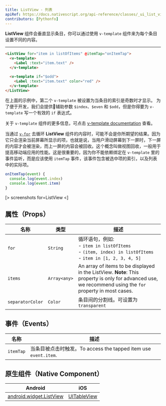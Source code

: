 ```yaml
---
title: ListView - 列表
apiRef: https://docs.nativescript.org/api-reference/classes/_ui_list_view_.listview
contributors: [Pythonfo]
---
```


**ListView** 组件会垂直显示条目，你可以通过使用 `v-template` 组件来为每个条目设置不同的内容。

---

```html
<ListView for="item in listOfItems" @itemTap="onItemTap">
  <v-template>
    <Label :text="item.text" />
  </v-template>

  <v-template if="$odd">
    <Label :text="item.text" color="red" />
  </v-template>
</ListView>
```

在上面的示例中，第二个 `v-template` 被设置为当条目的索引是奇数时才显示。
为了便于开发，我们会提供辅助参数 `$index`、`$even` 和 `$odd`，但是你得要为 `v-template` 写一个有效的 `if` 表达式。

关于 `v-template` 组件的更多信息，可点击 [v-template documentation](/en/docs/utilities/v-template) 查看。

当通过 [`v-for`](https://vuejs.org/v2/guide/list.html#Mapping-an-Array-to-Elements-with-v-for) 去循环 **ListView** 组件的内容时，可能不会是你所期望的结果。因为它只会渲染当前屏幕所显示的项，也就是说，当用户滑动屏幕到下一屏时，下一屏的内容才会被渲染，而上一屏的内容会被回收。这个概念叫做视图回收，一般用于提高移动端应用的性能。这是很重要的，因为你不能依赖绑定在 `v-template` 里的事件监听，而是应该使用 `itemTap` 事件，该事件包含被选中项的索引，以及列表中的实际项。

```js
onItemTap(event) {
  console.log(event.index)
  console.log(event.item)
}
```

[> screenshots for=ListView <]

## 属性（Props）

| 名称 | 类型 | 描述 |
|------|------|-------------|
| `for` | `String` | 循环语句，例如:  <br />- `item in listOfItems`<br />- `(item, index) in listOfItems`<br />- `item in [1, 2, 3, 4, 5]` |
| `items` | `Array<any>` | An array of items to be displayed in the ListView. **Note**: This property is only for advanced use, we recommend using the `for` property in most cases. |
| `separatorColor` | `Color` | 条目间的分割线。可设置为 `transparent` |

## 事件（Events）

| 名称 | 描述 |
|------|-------------|
| `itemTap`| 当条目被点击时触发。To access the tapped item use `event.item`. |

## 原生组件（Native Component）
| Android | iOS |
|---------|-----|
| [android.widget.ListView](https://developer.android.com/reference/android/widget/ListView.html) | [UITableView](https://developer.apple.com/documentation/uikit/UITableView) |

